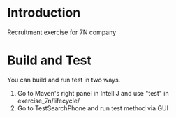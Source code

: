 # Introduction
Recruitment exercise for 7N company

# Build and Test
You can build and run test in two ways.

1. Go to Maven's right panel in IntelliJ and use "test" in exercise_7n/lifecycle/
2. Go to TestSearchPhone and run test method via GUI